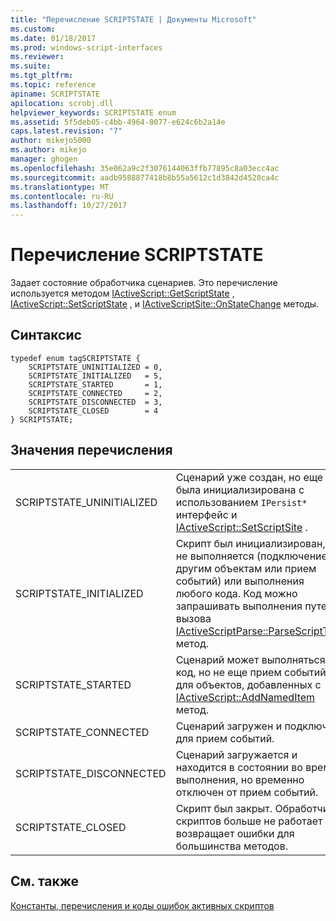 ```yaml
---
title: "Перечисление SCRIPTSTATE | Документы Microsoft"
ms.custom: 
ms.date: 01/18/2017
ms.prod: windows-script-interfaces
ms.reviewer: 
ms.suite: 
ms.tgt_pltfrm: 
ms.topic: reference
apiname: SCRIPTSTATE
apilocation: scrobj.dll
helpviewer_keywords: SCRIPTSTATE enum
ms.assetid: 5f5deb05-c4bb-4964-8077-e624c6b2a14e
caps.latest.revision: "7"
author: mikejo5000
ms.author: mikejo
manager: ghogen
ms.openlocfilehash: 35e062a9c2f3076144063ffb77895c8a03ecc4ac
ms.sourcegitcommit: aadb9588877418b8b55a5612c1d3842d4520ca4c
ms.translationtype: MT
ms.contentlocale: ru-RU
ms.lasthandoff: 10/27/2017
---
```

# <a name="scriptstate-enumeration"></a>Перечисление SCRIPTSTATE
Задает состояние обработчика сценариев. Это перечисление используется методом [IActiveScript::GetScriptState](../../winscript/reference/iactivescript-getscriptstate.md) , [IActiveScript::SetScriptState](../../winscript/reference/iactivescript-setscriptstate.md) , и [IActiveScriptSite::OnStateChange](../../winscript/reference/iactivescriptsite-onstatechange.md) методы.  
  
## <a name="syntax"></a>Синтаксис  
  
```  
typedef enum tagSCRIPTSTATE {  
    SCRIPTSTATE_UNINITIALIZED = 0,  
    SCRIPTSTATE_INITIALIZED   = 5,  
    SCRIPTSTATE_STARTED       = 1,  
    SCRIPTSTATE_CONNECTED     = 2,  
    SCRIPTSTATE_DISCONNECTED  = 3,  
    SCRIPTSTATE_CLOSED        = 4  
} SCRIPTSTATE;  
```  
  
## <a name="enumeration-values"></a>Значения перечисления  
  
|||  
|-|-|  
|SCRIPTSTATE_UNINITIALIZED|Сценарий уже создан, но еще не была инициализирована с использованием `IPersist*` интерфейс и [IActiveScript::SetScriptSite](../../winscript/reference/iactivescript-setscriptsite.md) .|  
|SCRIPTSTATE_INITIALIZED|Скрипт был инициализирован, но не выполняется (подключение к другим объектам или прием событий) или выполнения любого кода. Код можно запрашивать выполнения путем вызова [IActiveScriptParse::ParseScriptText](../../winscript/reference/iactivescriptparse-parsescripttext.md) метод.|  
|SCRIPTSTATE_STARTED|Сценарий может выполняться код, но не еще прием событий для объектов, добавленных с [IActiveScript::AddNamedItem](../../winscript/reference/iactivescript-addnameditem.md) метод.|  
|SCRIPTSTATE_CONNECTED|Сценарий загружен и подключен для прием событий.|  
|SCRIPTSTATE_DISCONNECTED|Сценарий загружается и находится в состоянии во время выполнения, но временно отключен от прием событий.|  
|SCRIPTSTATE_CLOSED|Скрипт был закрыт. Обработчик скриптов больше не работает и возвращает ошибки для большинства методов.|  
  
## <a name="see-also"></a>См. также  
 [Константы, перечисления и коды ошибок активных скриптов](../../winscript/reference/active-script-constants-enumerations-and-error-codes.md)